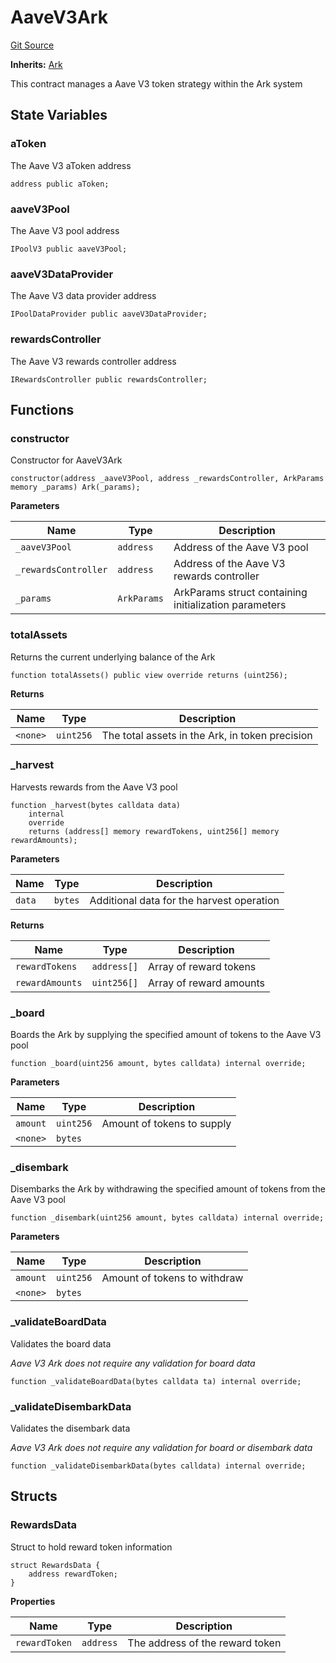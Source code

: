# AaveV3Ark
[Git Source](https://github.com/OasisDEX/summer-earn-protocol/blob/02b633fc64591288020c32f3fcb6421ab62209d5/src/contracts/arks/AaveV3Ark.sol)

**Inherits:**
[Ark](/src/contracts/Ark.sol/abstract.Ark.md)

This contract manages a Aave V3 token strategy within the Ark system


## State Variables
### aToken
The Aave V3 aToken address


```solidity
address public aToken;
```


### aaveV3Pool
The Aave V3 pool address


```solidity
IPoolV3 public aaveV3Pool;
```


### aaveV3DataProvider
The Aave V3 data provider address


```solidity
IPoolDataProvider public aaveV3DataProvider;
```


### rewardsController
The Aave V3 rewards controller address


```solidity
IRewardsController public rewardsController;
```


## Functions
### constructor

Constructor for AaveV3Ark


```solidity
constructor(address _aaveV3Pool, address _rewardsController, ArkParams memory _params) Ark(_params);
```
**Parameters**

|Name|Type|Description|
|----|----|-----------|
|`_aaveV3Pool`|`address`|Address of the Aave V3 pool|
|`_rewardsController`|`address`|Address of the Aave V3 rewards controller|
|`_params`|`ArkParams`|ArkParams struct containing initialization parameters|


### totalAssets

Returns the current underlying balance of the Ark


```solidity
function totalAssets() public view override returns (uint256);
```
**Returns**

|Name|Type|Description|
|----|----|-----------|
|`<none>`|`uint256`|The total assets in the Ark, in token precision|


### _harvest

Harvests rewards from the Aave V3 pool


```solidity
function _harvest(bytes calldata data)
    internal
    override
    returns (address[] memory rewardTokens, uint256[] memory rewardAmounts);
```
**Parameters**

|Name|Type|Description|
|----|----|-----------|
|`data`|`bytes`|Additional data for the harvest operation|

**Returns**

|Name|Type|Description|
|----|----|-----------|
|`rewardTokens`|`address[]`|Array of reward tokens|
|`rewardAmounts`|`uint256[]`|Array of reward amounts|


### _board

Boards the Ark by supplying the specified amount of tokens to the Aave V3 pool


```solidity
function _board(uint256 amount, bytes calldata) internal override;
```
**Parameters**

|Name|Type|Description|
|----|----|-----------|
|`amount`|`uint256`|Amount of tokens to supply|
|`<none>`|`bytes`||


### _disembark

Disembarks the Ark by withdrawing the specified amount of tokens from the Aave V3 pool


```solidity
function _disembark(uint256 amount, bytes calldata) internal override;
```
**Parameters**

|Name|Type|Description|
|----|----|-----------|
|`amount`|`uint256`|Amount of tokens to withdraw|
|`<none>`|`bytes`||


### _validateBoardData

Validates the board data

*Aave V3 Ark does not require any validation for board data*


```solidity
function _validateBoardData(bytes calldata ta) internal override;
```

### _validateDisembarkData

Validates the disembark data

*Aave V3 Ark does not require any validation for board or disembark data*


```solidity
function _validateDisembarkData(bytes calldata) internal override;
```

## Structs
### RewardsData
Struct to hold reward token information


```solidity
struct RewardsData {
    address rewardToken;
}
```

**Properties**

|Name|Type|Description|
|----|----|-----------|
|`rewardToken`|`address`|The address of the reward token|

